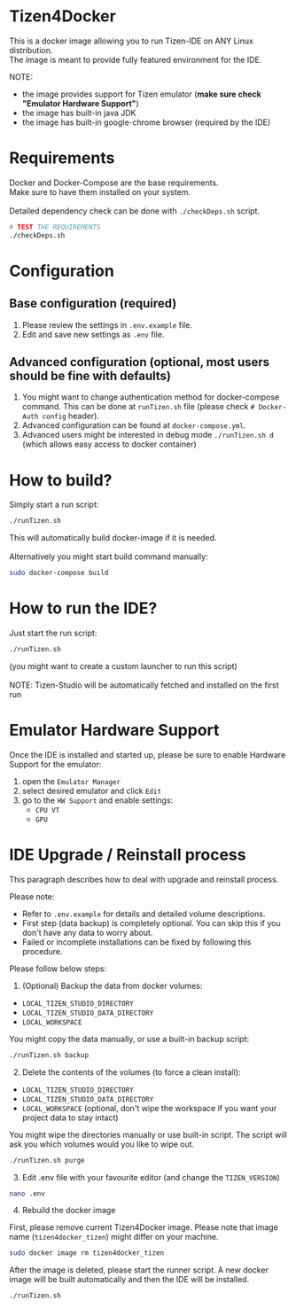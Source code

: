 Tizen4Docker
===========
This is a docker image allowing you to run Tizen-IDE on ANY Linux distribution. \
The image is meant to provide fully featured environment for the IDE. 

NOTE: 
- the image provides support for Tizen emulator (**make sure check "Emulator Hardware Support"**)
- the image has built-in java JDK
- the image has built-in google-chrome browser (required by the IDE)

# Requirements
Docker and Docker-Compose are the base requirements. \
Make sure to have them installed on your system. \
\
Detailed dependency check can be done with `./checkDeps.sh` script.
```bash
# TEST THE REQUIREMENTS
./checkDeps.sh
```

# Configuration
## Base configuration (required)
1. Please review the settings in `.env.example` file.
2. Edit and save new settings as `.env` file. 

## Advanced configuration (optional, most users should be fine with defaults)
1. You might want to change authentication method for docker-compose command. This can be done at `runTizen.sh` file (please check `# Docker-Auth config` header). 
2. Advanced configuration can be found at `docker-compose.yml`.
3. Advanced users might be interested in debug mode `./runTizen.sh d` (which allows easy access to docker container)

# How to build?  
Simply start a run script: 
```bash
./runTizen.sh
```
This will automatically build docker-image if it is needed. \
\
Alternatively you might start build command manually:
```bash
sudo docker-compose build
```

# How to run the IDE?
Just start the run script:
```bash
./runTizen.sh
```
(you might want to create a custom launcher to run this script)\
\
NOTE: Tizen-Studio will be automatically fetched and installed on the first run

# Emulator Hardware Support
Once the IDE is installed and started up, please be sure to enable Hardware Support for the emulator: 
1. open the `Emulator Manager`
2. select desired emulator and click `Edit`
3. go to the `HW Support` and enable settings: 
    * `CPU VT`
    * `GPU`

# IDE Upgrade / Reinstall process
This paragraph describes how to deal with upgrade and reinstall process.

Please note:
- Refer to `.env.example` for details and detailed volume descriptions. 
- First step (data backup) is completely optional. You can skip this if you don't have any data to worry about. 
- Failed or incomplete installations can be fixed by following this procedure. 

Please follow below steps:

1. (Optional) Backup the data from docker volumes: 
- `LOCAL_TIZEN_STUDIO_DIRECTORY`
- `LOCAL_TIZEN_STUDIO_DATA_DIRECTORY`
- `LOCAL_WORKSPACE`

You might copy the data manually, or use a built-in backup script:

```bash
./runTizen.sh backup
``` 

2. Delete the contents of the volumes (to force a clean install):
- `LOCAL_TIZEN_STUDIO_DIRECTORY`
- `LOCAL_TIZEN_STUDIO_DATA_DIRECTORY`
- `LOCAL_WORKSPACE` (optional, don't wipe the workspace if you want your project data to stay intact)

You might wipe the directories manually or use built-in script. 
The script will ask you which volumes would you like to wipe out. 

```bash
./runTizen.sh purge
``` 

3. Edit .env file with your favourite editor (and change the `TIZEN_VERSION`)
```bash
nano .env
```

4. Rebuild the docker image

First, please remove current Tizen4Docker image. 
Please note that image name (`tizen4docker_tizen`) might differ on your machine. 
```bash
sudo docker image rm tizen4docker_tizen
```

After the image is deleted, please start the runner script. 
A new docker image will be built automatically and then the IDE will be installed.
```bash
./runTizen.sh
```